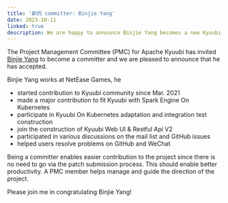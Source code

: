 ```yaml
---
title: '新的 committer: Binjie Yang'
date: 2023-10-11
linked: true
description: We are happy to announce Binjie Yang becomes a new Kyuubi committer.
---
```

<!---
  Licensed under the Apache License, Version 2.0 (the "License");
  you may not use this file except in compliance with the License.
  You may obtain a copy of the License at

   http://www.apache.org/licenses/LICENSE-2.0

  Unless required by applicable law or agreed to in writing, software
  distributed under the License is distributed on an "AS IS" BASIS,
  WITHOUT WARRANTIES OR CONDITIONS OF ANY KIND, either express or implied.
  See the License for the specific language governing permissions and
  limitations under the License. See accompanying LICENSE file.
-->

The Project Management Committee (PMC) for Apache Kyuubi
has invited [Binjie Yang](https://github.com/zwangsheng) to become a committer and we are pleased
to announce that he has accepted.

Binjie Yang works at NetEase Games, he

- started contribution to Kyuubi community since Mar. 2021
- made a major contribution to fit Kyuubi with Spark Engine On Kubernetes
- participate in Kyuubi On Kubernetes adaptation and integration test construction
- join the construction of Kyuubi Web UI & Restful Api V2
- participated in various discussions on the mail list and GitHub issues
- helped users resolve problems on GitHub and WeChat

Being a committer enables easier contribution to the
project since there is no need to go via the patch
submission process. This should enable better productivity.
A PMC member helps manage and guide the direction of the project.

Please join me in congratulating Binjie Yang!

